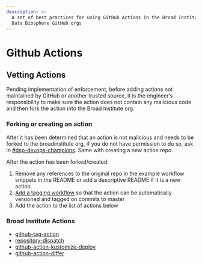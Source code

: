 ```yaml
---
description: >-
  A set of best practices for using GitHub Actions in the Broad Institute and
  Data Biosphere GitHub orgs
---
```


# Github Actions

## Vetting Actions <a id="Vetting-Actions"></a>

Pending implementation of enforcement, before adding actions not maintained by GitHub or another trusted source, it is the engineer’s responsibility to make sure the action does not contain any malicious code and then fork the action into the Broad Institute org.

### Forking or creating an action <a id="Forking-an-action"></a>

After it has been determined that an action is not malicious and needs to be forked to the broadinstitute org, if you do not have permission to do so, ask in [\#dsp-devops-champions](https://broadinstitute.slack.com/archives/CADM7MZ35). Same with creating a new action repo.

After the action has been forked/created:

1. Remove any references to the original repo in the example workflow snippets in the README or add a descriptive README if it is a new action.
2. [Add a tagging workflow](https://github.com/broadinstitute/repository-dispatch/commit/b2942f7810eaa5b54834876b9c302d8279f91d21) so that the action can be automatically versioned and tagged on commits to master
3. Add the action to the list of actions below

### Broad Institute Actions <a id="Broad-Institute-Actions"></a>

* [github-tag-action](https://github.com/broadinstitute/github-tag-action)
* [repository-dispatch](https://github.com/broadinstitute/repository-dispatch)
* [github-action-kustomize-deploy](https://github.com/broadinstitute/github-action-kustomize-deploy)
* [github-action-differ](https://github.com/broadinstitute/github-action-differ)

